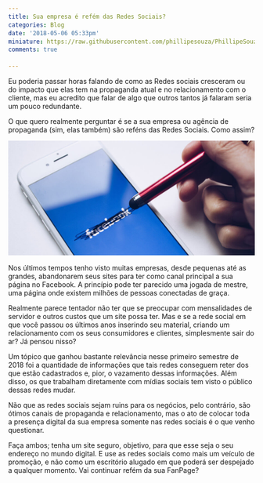 ```yaml
---
title: Sua empresa é refém das Redes Sociais?
categories: Blog
date: '2018-05-06 05:33pm'
miniature: https://raw.githubusercontent.com/phillipesouza/PhillipeSouza/master/images/site-x-face-mini.jpg
comments: true

---
```

Eu poderia passar horas falando de como as Redes sociais cresceram ou do impacto que elas tem na propaganda atual e no relacionamento com o cliente, mas eu acredito que falar de algo que outros tantos já falaram seria um pouco redundante.

O que quero realmente perguntar é se a sua empresa ou agência de propaganda (sim, elas também) são reféns das Redes Sociais. Como assim?

![Sua empresa é refém das Redes Sociais? - Foto por Thought Catalog - Unsplash](https://raw.githubusercontent.com/phillipesouza/PhillipeSouza/master/images/site-x-face.jpg)

Nos últimos tempos tenho visto muitas empresas, desde pequenas até as grandes, abandonarem seus sites para ter como canal principal a sua página no Facebook. A princípio pode ter parecido uma jogada de mestre, uma página onde existem milhões de pessoas conectadas de graça. 

Realmente parece tentador não ter que se preocupar com mensalidades de servidor e outros custos que um site possa ter. Mas e se a rede social em que você passou os últimos anos inserindo seu material, criando um relacionamento com os seus consumidores e clientes, simplesmente sair do ar? Já pensou nisso?

Um tópico que ganhou bastante relevância nesse primeiro semestre de 2018 foi a quantidade de informações que tais redes conseguem reter dos que estão cadastrados e, pior, o vazamento dessas informações. Além disso, os que trabalham diretamente com mídias sociais tem visto o público dessas redes mudar.

Não que as redes sociais sejam ruins para os negócios, pelo contrário, são ótimos canais de propaganda e relacionamento, mas o ato de colocar toda a presença digital da sua empresa somente nas redes sociais é o que venho questionar.

Faça ambos; tenha um site seguro, objetivo, para que esse seja o seu endereço no mundo digital. E use as redes sociais como mais um veículo de promoção, e não como um escritório alugado em que poderá ser despejado a qualquer momento. Vai continuar refém da sua FanPage?
